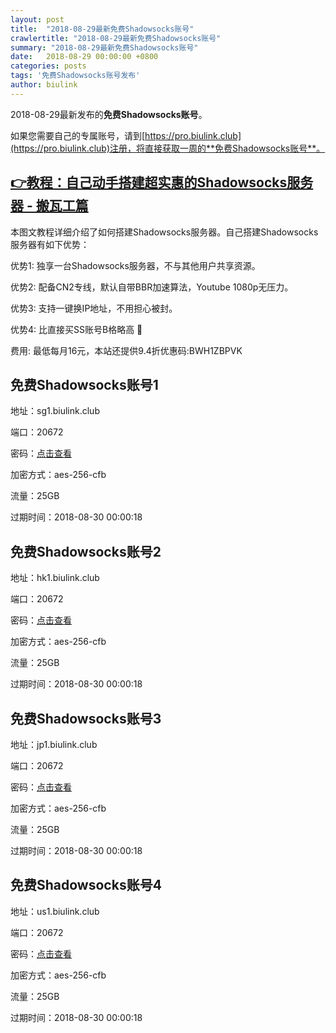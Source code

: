 ```yaml
---
layout: post
title:  "2018-08-29最新免费Shadowsocks账号"
crawlertitle: "2018-08-29最新免费Shadowsocks账号"
summary: "2018-08-29最新免费Shadowsocks账号"
date:   2018-08-29 00:00:00 +0800
categories: posts
tags: '免费Shadowsocks账号发布'
author: biulink
---
```


2018-08-29最新发布的**免费Shadowsocks账号**。

如果您需要自己的专属账号，请到[https://pro.biulink.club](https://pro.biulink.club)注册，将直接获取一周的**免费Shadowsocks账号**。

## [👉教程：自己动手搭建超实惠的Shadowsocks服务器 - 搬瓦工篇](https://github.com/Biulink/ShadowsocksTutorials/blob/master/%E6%95%99%E6%82%A8%E8%87%AA%E5%B7%B1%E5%8A%A8%E6%89%8B%E6%90%AD%E5%BB%BA%E8%B6%85%E5%AE%9E%E6%83%A0%E7%9A%84Shadowsocks%E6%9C%8D%E5%8A%A1%E5%99%A8%20-%20%E6%90%AC%E7%93%A6%E5%B7%A5%E7%AF%87.md)
  
  本图文教程详细介绍了如何搭建Shadowsocks服务器。自己搭建Shadowsocks服务器有如下优势：

  优势1: 独享一台Shadowsocks服务器，不与其他用户共享资源。

  优势2: 配备CN2专线，默认自带BBR加速算法，Youtube 1080p无压力。

  优势3: 支持一键换IP地址，不用担心被封。

  优势4: 比直接买SS账号B格略高 🙂

  费用: 最低每月16元，本站还提供9.4折优惠码:BWH1ZBPVK  
## 免费Shadowsocks账号1

地址：sg1.biulink.club

端口：20672

密码：[点击查看](https://github.com/Biulink/ShadowsocksTutorials/blob/master/publish/2018-08-29%E6%9C%80%E6%96%B0%E5%85%8D%E8%B4%B9Shadowsocks%E8%B4%A6%E5%8F%B7.md)

加密方式：aes-256-cfb

流量：25GB

过期时间：2018-08-30 00:00:18

## 免费Shadowsocks账号2

地址：hk1.biulink.club

端口：20672

密码：[点击查看](https://github.com/Biulink/ShadowsocksTutorials/blob/master/publish/2018-08-29%E6%9C%80%E6%96%B0%E5%85%8D%E8%B4%B9Shadowsocks%E8%B4%A6%E5%8F%B7.md)

加密方式：aes-256-cfb

流量：25GB

过期时间：2018-08-30 00:00:18

## 免费Shadowsocks账号3

地址：jp1.biulink.club

端口：20672

密码：[点击查看](https://github.com/Biulink/ShadowsocksTutorials/blob/master/publish/2018-08-29%E6%9C%80%E6%96%B0%E5%85%8D%E8%B4%B9Shadowsocks%E8%B4%A6%E5%8F%B7.md)

加密方式：aes-256-cfb

流量：25GB

过期时间：2018-08-30 00:00:18

## 免费Shadowsocks账号4

地址：us1.biulink.club

端口：20672

密码：[点击查看](https://github.com/Biulink/ShadowsocksTutorials/blob/master/publish/2018-08-29%E6%9C%80%E6%96%B0%E5%85%8D%E8%B4%B9Shadowsocks%E8%B4%A6%E5%8F%B7.md)

加密方式：aes-256-cfb

流量：25GB

过期时间：2018-08-30 00:00:18

